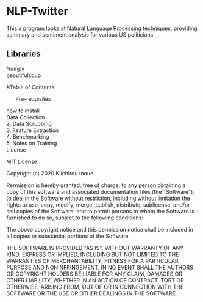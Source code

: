 # NLP-Twitter
This a program looks at Natural Language Processing techniques, providing summary and sentiment analysis for various US politicians.  

## Libraries
Numpy <br>
beautifulsoup <br>

#Table of Contents
<ol> Pre-requisites</ol>
how to install <br>
Data Collection <br>
2. Data Scrubbing <br>
3. Feature Extraction <br>
4. Benchmarking <br>
5. Notes on Training <br>
License <br>



MIT License

Copyright (c) 2020 Kiichirou Inoue

Permission is hereby granted, free of charge, to any person obtaining a copy
of this software and associated documentation files (the "Software"), to deal
in the Software without restriction, including without limitation the rights
to use, copy, modify, merge, publish, distribute, sublicense, and/or sell
copies of the Software, and to permit persons to whom the Software is
furnished to do so, subject to the following conditions:

The above copyright notice and this permission notice shall be included in all
copies or substantial portions of the Software.

THE SOFTWARE IS PROVIDED "AS IS", WITHOUT WARRANTY OF ANY KIND, EXPRESS OR
IMPLIED, INCLUDING BUT NOT LIMITED TO THE WARRANTIES OF MERCHANTABILITY,
FITNESS FOR A PARTICULAR PURPOSE AND NONINFRINGEMENT. IN NO EVENT SHALL THE
AUTHORS OR COPYRIGHT HOLDERS BE LIABLE FOR ANY CLAIM, DAMAGES OR OTHER
LIABILITY, WHETHER IN AN ACTION OF CONTRACT, TORT OR OTHERWISE, ARISING FROM,
OUT OF OR IN CONNECTION WITH THE SOFTWARE OR THE USE OR OTHER DEALINGS IN THE
SOFTWARE.
